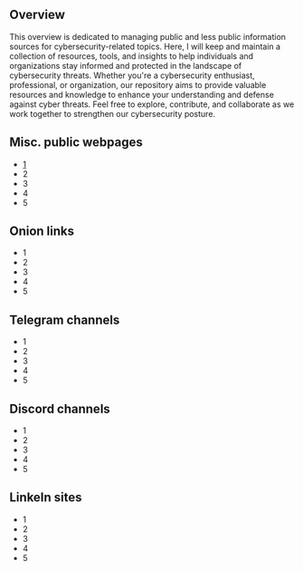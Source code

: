 ## Overview
This overview is dedicated to managing public and less public information sources for cybersecurity-related topics. Here, I will keep and maintain a collection of resources, tools, and insights to help individuals and organizations stay informed and protected in the landscape of cybersecurity threats. Whether you're a cybersecurity enthusiast, professional, or organization, our repository aims to provide valuable resources and knowledge to enhance your understanding and defense against cyber threats. Feel free to explore, contribute, and collaborate as we work together to strengthen our cybersecurity posture.

## Misc. public webpages
- [1](https://thehackernews.com/)
- 2
- 3
- 4
- 5

## Onion links
- 1
- 2
- 3
- 4
- 5

## Telegram channels
- 1
- 2
- 3
- 4
- 5

## Discord channels
- 1
- 2
- 3
- 4
- 5

## LinkeIn sites
- 1
- 2
- 3
- 4
- 5
